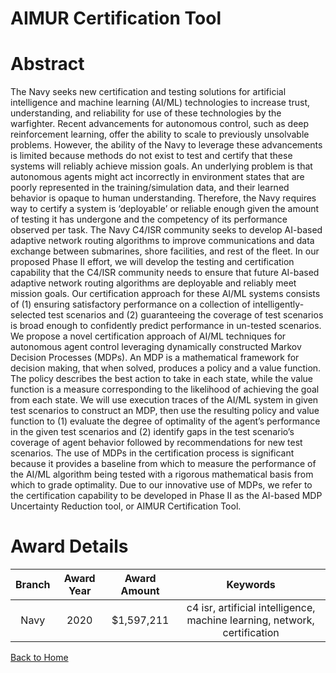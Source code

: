 
AIMUR Certification Tool
========================

# Abstract


The Navy seeks new certification and testing solutions for artificial intelligence and machine learning (AI/ML) technologies to increase trust, understanding, and reliability for use of these technologies by the warfighter. Recent advancements for autonomous control, such as deep reinforcement learning, offer the ability to scale to previously unsolvable problems. However, the ability of the Navy to leverage these advancements is limited because methods do not exist to test and certify that these systems will reliably achieve mission goals. An underlying problem is that autonomous agents might act incorrectly in environment states that are poorly represented in the training/simulation data, and their learned behavior is opaque to human understanding. Therefore, the Navy requires way to certify a system is ‘deployable’ or reliable enough given the amount of testing it has undergone and the competency of its performance observed per task. The Navy C4/ISR community seeks to develop AI-based adaptive network routing algorithms to improve communications and data exchange between submarines, shore facilities, and rest of the fleet. In our proposed Phase II effort, we will develop the testing and certification capability that the C4/ISR community needs to ensure that future AI-based adaptive network routing algorithms are deployable and reliably meet mission goals. Our certification approach for these AI/ML systems consists of (1) ensuring satisfactory performance on a collection of intelligently-selected test scenarios and (2) guaranteeing the coverage of test scenarios is broad enough to confidently predict performance in un-tested scenarios. We propose a novel certification approach of AI/ML techniques for autonomous agent control leveraging dynamically constructed Markov Decision Processes (MDPs). An MDP is a mathematical framework for decision making, that when solved, produces a policy and a value function. The policy describes the best action to take in each state, while the value function is a measure corresponding to the likelihood of achieving the goal from each state. We will use execution traces of the AI/ML system in given test scenarios to construct an MDP, then use the resulting policy and value function to (1) evaluate the degree of optimality of the agent’s performance in the given test scenarios and (2) identify gaps in the test scenario’s coverage of agent behavior followed by recommendations for new test scenarios. The use of MDPs in the certification process is significant because it provides a baseline from which to measure the performance of the AI/ML algorithm being tested with a rigorous mathematical basis from which to grade optimality. Due to our innovative use of MDPs, we refer to the certification capability to be developed in Phase II as the AI-based MDP Uncertainty Reduction tool, or AIMUR Certification Tool.  

# Award Details

|Branch|Award Year|Award Amount|Keywords|
| :---: | :---: | :---: | :---: |
|Navy|2020|$1,597,211|c4 isr, artificial intelligence, machine learning, network, certification|
  
  


[Back to Home](https://github.com/chrischow/dod_sbir_awards/JH/#2084)